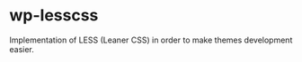 wp-lesscss
==========

Implementation of LESS (Leaner CSS) in order to make themes development easier. 
